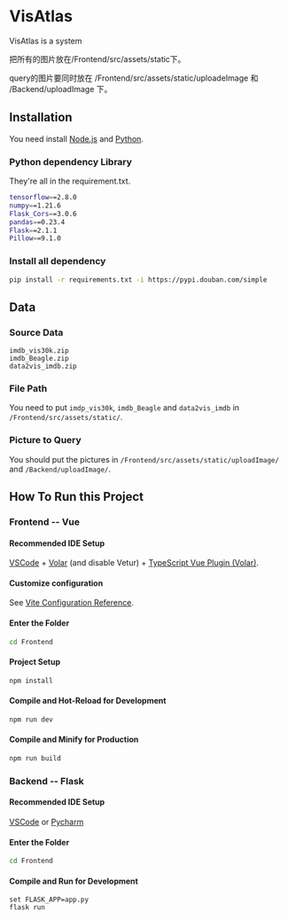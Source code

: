 <!--
 * @Author: Qing Shi
 * @LastEditTime: 2022-04-28 23:53:31
 * @Knowledge: 
 * @Description: 
 * @Attention: 
-->
# VisAtlas

VisAtlas is a system 

把所有的图片放在/Frontend/src/assets/static下。

query的图片要同时放在 /Frontend/src/assets/static/uploadeImage 和 /Backend/uploadImage 下。


## Installation
You need install [Node.js](http://nodejs.cn/download/) and [Python](https://www.python.org/).
### Python dependency Library
They're all in the requirement.txt.
```sh
tensorflow==2.8.0
numpy==1.21.6
Flask_Cors==3.0.6
pandas==0.23.4
Flask==2.1.1
Pillow==9.1.0
```
### Install all dependency
```sh
pip install -r requirements.txt -i https://pypi.douban.com/simple
```

## Data
### Source Data
```
imdb_vis30k.zip
imdb_Beagle.zip
data2vis_imdb.zip
```
### File Path
You need to put `imdp_vis30k`, `imdb_Beagle` and `data2vis_imdb` in `/Frontend/src/assets/static/`.

### Picture to Query
You should put the pictures in `/Frontend/src/assets/static/uploadImage/` and `/Backend/uploadImage/`.


## How To Run this Project

### Frontend -- Vue

#### Recommended IDE Setup

[VSCode](https://code.visualstudio.com/) + [Volar](https://marketplace.visualstudio.com/items?itemName=johnsoncodehk.volar) (and disable Vetur) + [TypeScript Vue Plugin (Volar)](https://marketplace.visualstudio.com/items?itemName=johnsoncodehk.vscode-typescript-vue-plugin).

#### Customize configuration

See [Vite Configuration Reference](https://vitejs.dev/config/).

#### Enter the Folder

```sh
cd Frontend
```

#### Project Setup

```sh
npm install
```

#### Compile and Hot-Reload for Development

```sh
npm run dev
```

#### Compile and Minify for Production

```sh
npm run build
```


### Backend -- Flask

#### Recommended IDE Setup

[VSCode](https://code.visualstudio.com/) or [Pycharm](https://www.jetbrains.com/pycharm/download/#section=windows) 

#### Enter the Folder

```sh
cd Frontend
```

#### Compile and Run for Development
```
set FLASK_APP=app.py
flask run
```
